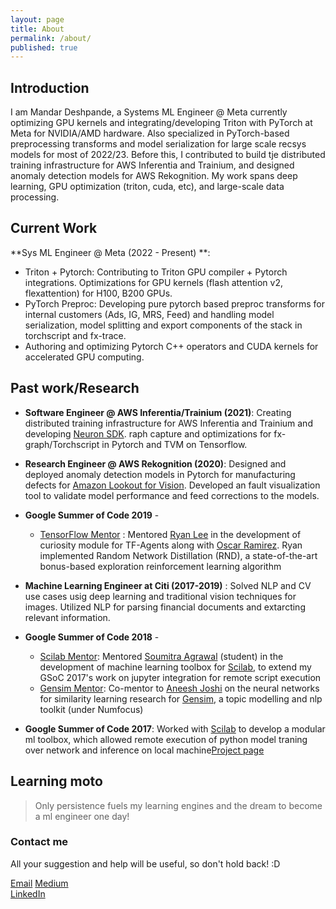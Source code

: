 ```yaml
---
layout: page
title: About
permalink: /about/
published: true
---
```

## Introduction

I am Mandar Deshpande, a Systems ML Engineer @ Meta currently optimizing GPU kernels and integrating/developing Triton with PyTorch at Meta for NVIDIA/AMD hardware. Also specialized in PyTorch-based preprocessing transforms and model serialization for large scale recsys models for most of 2022/23. Before this, I contributed to build tje distributed training infrastructure for AWS Inferentia and Trainium, and designed anomaly detection models for AWS Rekognition. My work spans deep learning, GPU optimization (triton, cuda, etc), and large-scale data processing.


## Current Work

**Sys ML Engineer @ Meta (2022 - Present) **: 
  - Triton + Pytorch: Contributing to Triton GPU compiler + Pytorch integrations. Optimizations for GPU kernels (flash attention v2, flexattention) for H100, B200 GPUs.
  - PyTorch Preproc: Developing pure pytorch based preproc transforms for internal customers (Ads, IG, MRS, Feed) and handling model serialization, model splitting and export components of the stack in torchscript and fx-trace.
  - Authoring and optimizing Pytorch C++ operators and CUDA kernels for accelerated GPU computing.

## Past work/Research

- **Software Engineer @ AWS Inferentia/Trainium (2021)**: Creating distributed training infrastructure for AWS Inferentia and Trainium and developing [Neuron SDK](https://awsdocs-neuron.readthedocs-hosted.com/en/latest/).  raph capture and optimizations for fx-graph/Torchscript in Pytorch and TVM on Tensorflow.
- **Research Engineer @ AWS Rekognition (2020)**:  Designed and deployed anomaly detection models in Pytorch for manufacturing defects for [Amazon Lookout for Vision](https://aws.amazon.com/lookout-for-vision/). Developed an fault visualization tool to validate model performance and feed corrections to the models.

- **Google Summer of Code 2019** -
  - [TensorFlow Mentor](https://summerofcode.withgoogle.com/projects/#4814181524570112) : Mentored [Ryan Lee](https://www.linkedin.com/in/seungjaeryanlee/) in the development of curiosity module for TF-Agents along with [Oscar Ramirez](https://www.linkedin.com/in/oscar-ramirez-905913b9/). Ryan implemented Random Network Distillation (RND),  a state-of-the-art bonus-based exploration reinforcement learning algorithm

- **Machine Learning Engineer at Citi (2017-2019)** : Solved NLP and CV use cases usig deep learning and traditional vision techniques for images. Utilized NLP for parsing financial documents and extarcting relevant information.
  
- **Google Summer of Code 2018** -   
  - [Scilab Mentor](https://summerofcode.withgoogle.com/projects/#4959724454281216): Mentored [Soumitra Agrawal](https://www.linkedin.com/in/soumitra-agarwal/) (student) in the development of machine learning toolbox for [Scilab](https://www.scilab.org), to extend my GSoC 2017's work on jupyter integration for remote script execution
  - [Gensim Mentor](https://summerofcode.withgoogle.com/projects/#4788943535472640): Co-mentor to [Aneesh Joshi](https://www.linkedin.com/in/aneeshyjoshi/) on the neural networks for similarity learning research for [Gensim](https://radimrehurek.com/gensim/), a topic modelling and nlp toolkit (under Numfocus) 
  
- **Google Summer of Code 2017**: Worked with [Scilab](https://www.scilab.org) to develop a modular ml toolbox, which allowed remote execution of python model traning over network and inference on local machine<a href="https://summerofcode.withgoogle.com/projects/#6738686042439680">Project page</a>  




## Learning moto
>Only persistence fuels my learning engines and the dream to become a ml engineer one day!  
  


### Contact me
All your suggestion and help will be useful, so don't hold back! :D  

[Email](razzormandar@gmail.com)
[Medium](https://medium.com/@razzormandar)  
[LinkedIn](https://www.linkedin.com/in/mandardeshpande1995/)
